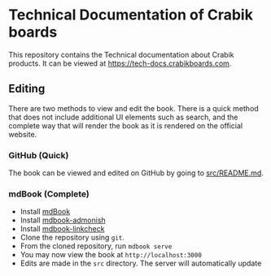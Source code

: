 # Technical Documentation of Crabik boards

This repository contains the Technical documentation about Crabik products. It
can be viewed at https://tech-docs.crabikboards.com.

## Editing

There are two methods to view and edit the book. There is a quick method that
does not include additional UI elements such as search, and the complete way
that will render the book as it is rendered on the official website.

### GitHub (Quick)

The book can be viewed and edited on GitHub by going to
[src/README.md](src/README.md).

### mdBook (Complete)

- Install [mdBook](https://github.com/rust-lang/mdBook#installation)
- Install [mdbook-admonish](https://github.com/tommilligan/mdbook-admonish#installation)
- Install [mdbook-linkcheck](https://github.com/Michael-F-Bryan/mdbook-linkcheck#getting-started)
- Clone the repository using `git`.
- From the cloned repository, run `mdbook serve`
- You may now view the book at `http://localhost:3000`
- Edits are made in the `src` directory. The server will automatically update